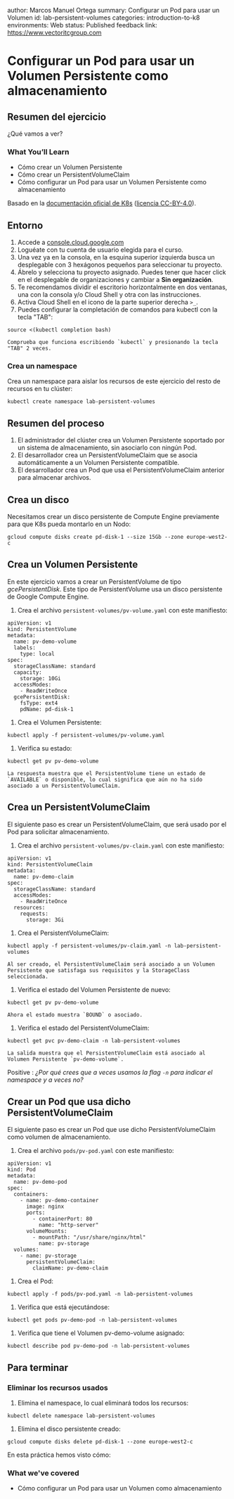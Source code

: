 author: Marcos Manuel Ortega
summary: Configurar un Pod para usar un Volumen
id: lab-persistent-volumes
categories: introduction-to-k8
environments: Web
status: Published
feedback link: https://www.vectoritcgroup.com

# Configurar un Pod para usar un Volumen Persistente como almacenamiento

## Resumen del ejercicio

¿Qué vamos a ver?

### What You’ll Learn 
- Cómo crear un Volumen Persistente
- Cómo crear un PersistentVolumeClaim
- Cómo configurar un Pod para usar un Volumen Persistente como almacenamiento

Basado en la [documentación oficial de K8s](https://kubernetes.io/docs/tasks) ([licencia CC-BY-4.0](https://github.com/kubernetes/website/blob/master/LICENSE)).

## Entorno
1. Accede a [console.cloud.google.com](https://console.cloud.google.com)
2. Loguéate con tu cuenta de usuario elegida para el curso.
3. Una vez ya en la consola, en la esquina superior izquierda busca un desplegable con 3 hexágonos pequeños para seleccionar tu proyecto.
4. Ábrelo y selecciona tu proyecto asignado. Puedes tener que hacer click en el desplegable de organizaciones y cambiar a **Sin organización**.
5. Te recomendamos dividir el escritorio horizontalmente en dos ventanas, una con la consola y/o Cloud Shell y otra con las instrucciones.
6. Activa Cloud Shell en el icono de la parte superior derecha `>_`.
7. Puedes configurar la completación de comandos para kubectl con la tecla "TAB":
```
source <(kubectl completion bash)
```

    Comprueba que funciona escribiendo `kubectl` y presionando la tecla "TAB" 2 veces.

### Crea un namespace
Crea un namespace para aislar los recursos de este ejercicio del resto de recursos en tu clúster:
```
kubectl create namespace lab-persistent-volumes
```

## Resumen del proceso
1. El administrador del clúster crea un Volumen Persistente soportado por un sistema de almacenamiento, sin asociarlo con ningún Pod.
2. El desarrollador crea un PersistentVolumeClaim que se asocia automáticamente a un Volumen Persistente compatible.
3. El desarrollador crea un Pod que usa el PersistentVolumeClaim anterior para almacenar archivos.


## Crea un disco
Necesitamos crear un disco persistente de Compute Engine previamente para que K8s pueda montarlo en un Nodo:

```
gcloud compute disks create pd-disk-1 --size 15Gb --zone europe-west2-c
```

## Crea un Volumen Persistente
En este ejercicio vamos a crear un PersistentVolume de tipo *gcePersistentDisk*. Este tipo de PersistentVolume usa un disco persistente de Google Compute Engine.

1. Crea el archivo `persistent-volumes/pv-volume.yaml` con este manifiesto:
```
apiVersion: v1
kind: PersistentVolume
metadata:
  name: pv-demo-volume
  labels:
    type: local
spec:
  storageClassName: standard
  capacity:
    storage: 10Gi
  accessModes:
    - ReadWriteOnce
  gcePersistentDisk:
    fsType: ext4
    pdName: pd-disk-1
```

1. Crea el Volumen Persistente:
```
kubectl apply -f persistent-volumes/pv-volume.yaml
```

1. Verifica su estado:
```
kubectl get pv pv-demo-volume
```

    La respuesta muestra que el PersistentVolume tiene un estado de `AVAILABLE` o disponible, lo cual significa que aún no ha sido asociado a un PersistentVolumeClaim.

## Crea un PersistentVolumeClaim
El siguiente paso es crear un PersistentVolumeClaim, que será usado por el Pod para solicitar almacenamiento.

1. Crea el archivo `persistent-volumes/pv-claim.yaml` con este manifiesto:
```
apiVersion: v1
kind: PersistentVolumeClaim
metadata:
  name: pv-demo-claim
spec:
  storageClassName: standard
  accessModes:
    - ReadWriteOnce
  resources:
    requests:
      storage: 3Gi
```

1. Crea el PersistentVolumeClaim:
```
kubectl apply -f persistent-volumes/pv-claim.yaml -n lab-persistent-volumes
```

    Al ser creado, el PersistentVolumeClaim será asociado a un Volumen Persistente que satisfaga sus requisitos y la StorageClass seleccionada.

1. Verifica el estado del Volumen Persistente de nuevo:
```
kubectl get pv pv-demo-volume
```

    Ahora el estado muestra `BOUND` o asociado.

1. Verifica el estado del PersistentVolumeClaim:
```
kubectl get pvc pv-demo-claim -n lab-persistent-volumes
```

    La salida muestra que el PersistentVolumeClaim está asociado al Volumen Persistente `pv-demo-volume`.

Positive
: *¿Por qué crees que a veces usamos la flag `-n` para indicar el namespace y a veces no?*

## Crear un Pod que usa dicho PersistentVolumeClaim
El siguiente paso es crear un Pod que use dicho PersistentVolumeClaim como volumen de almacenamiento.

1. Crea el archivo `pods/pv-pod.yaml` con este manifiesto:
```
apiVersion: v1
kind: Pod
metadata:
  name: pv-demo-pod
spec:
  containers:
    - name: pv-demo-container
      image: nginx
      ports:
        - containerPort: 80
          name: "http-server"
      volumeMounts:
        - mountPath: "/usr/share/nginx/html"
          name: pv-storage
  volumes:
    - name: pv-storage
      persistentVolumeClaim:
        claimName: pv-demo-claim          
```

1. Crea el Pod:
```
kubectl apply -f pods/pv-pod.yaml -n lab-persistent-volumes
```

1. Verifica que está ejecutándose:
```
kubectl get pods pv-demo-pod -n lab-persistent-volumes
```

1. Verifica que tiene el Volumen pv-demo-volume asignado:
```
kubectl describe pod pv-demo-pod -n lab-persistent-volumes
```

## Para terminar

### Eliminar los recursos usados
1. Elimina el namespace, lo cual eliminará todos los recursos:
```
kubectl delete namespace lab-persistent-volumes
```

1. Elimina el disco persistente creado:
```
gcloud compute disks delete pd-disk-1 --zone europe-west2-c
```

En esta práctica hemos visto cómo:

### What we've covered
- Cómo configurar un Pod para usar un Volumen como almacenamiento